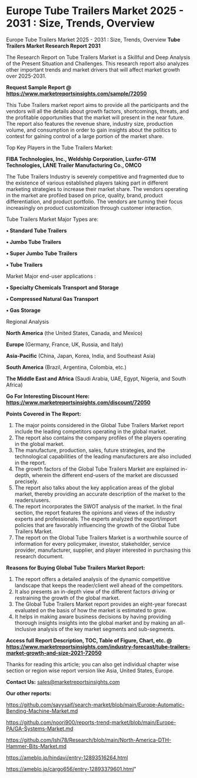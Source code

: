 # Europe Tube Trailers Market 2025 - 2031 : Size, Trends, Overview
Europe Tube Trailers Market 2025 - 2031 : Size, Trends, Overview
<strong>Tube Trailers Market Research Report 2031</strong>

The Research Report on Tube Trailers Market is a Skillful and Deep Analysis of the Present Situation and Challenges. This research report also analyzes other important trends and market drivers that will affect market growth over 2025-2031.

<strong>Request Sample Report @ <a href=https://www.marketreportsinsights.com/sample/72050>https://www.marketreportsinsights.com/sample/72050</a></strong>

This Tube Trailers market report aims to provide all the participants and the vendors will all the details about growth factors, shortcomings, threats, and the profitable opportunities that the market will present in the near future. The report also features the revenue share, industry size, production volume, and consumption in order to gain insights about the politics to contest for gaining control of a large portion of the market share.

Top Key Players in the Tube Trailers Market:

<strong>FIBA Technologies, Inc., Weldship Corporation, Luxfer-GTM Technologies, LANE Trailer Manufacturing Co., OMCO</strong>

The Tube Trailers Industry is severely competitive and fragmented due to the existence of various established players taking part in different marketing strategies to increase their market share. The vendors operating in the market are profiled based on price, quality, brand, product differentiation, and product portfolio. The vendors are turning their focus increasingly on product customization through customer interaction.

Tube Trailers Market Major Types are:

<strong>• Standard Tube Trailers

• Jumbo Tube Trailers

• Super Jumbo Tube Trailers

• Tube Trailers</strong>

Market Major end-user applications :

<strong>• Specialty Chemicals Transport and Storage

• Compressed Natural Gas Transport

• Gas Storage</strong>

Regional Analysis

</u><strong><b>North America</b></strong> (the United States, Canada, and Mexico)

<strong><b>Europe </b></strong>(Germany, France, UK, Russia, and Italy)

<strong><b>Asia-Pacific</b></strong> (China, Japan, Korea, India, and Southeast Asia)

<strong><b>South America</b></strong> (Brazil, Argentina, Colombia, etc.)

<strong><b>The Middle East and Africa</b></strong> (Saudi Arabia, UAE, Egypt, Nigeria, and South Africa)

<strong>Go For Interesting Discount Here: <a href=https://www.marketreportsinsights.com/discount/72050>https://www.marketreportsinsights.com/discount/72050</a></strong>

<strong>Points Covered in The Report:</strong>
<ol>
  <li>The major points considered in the Global Tube Trailers Market report include the leading competitors operating in the global market.</li>
  <li>The report also contains the company profiles of the players operating in the global market.</li>
  <li>The manufacture, production, sales, future strategies, and the technological capabilities of the leading manufacturers are also included in the report.</li>
  <li>The growth factors of the Global Tube Trailers Market are explained in-depth, wherein the different end-users of the market are discussed precisely.</li>
  <li>The report also talks about the key application areas of the global market, thereby providing an accurate description of the market to the readers/users.</li>
  <li>The report incorporates the SWOT analysis of the market. In the final section, the report features the opinions and views of the industry experts and professionals. The experts analyzed the export/import policies that are favorably influencing the growth of the Global Tube Trailers Market.</li>
  <li>The report on the Global Tube Trailers Market is a worthwhile source of information for every policymaker, investor, stakeholder, service provider, manufacturer, supplier, and player interested in purchasing this research document.</li>
</ol>
<strong>Reasons for Buying Global Tube Trailers Market Report:</strong>

<ol>
  <li>The report offers a detailed analysis of the dynamic competitive landscape that keeps the reader/client well ahead of the competitors.</li>
  <li>It also presents an in-depth view of the different factors driving or restraining the growth of the global market.</li>
  <li>The Global Tube Trailers Market report provides an eight-year forecast evaluated on the basis of how the market is estimated to grow.</li>
  <li>It helps in making aware business decisions by having providing thorough insights insights into the global market and by making an all-inclusive analysis of the key market segments and sub-segments.</li>
</ol>
<strong>Access full Report Description, TOC, Table of Figure, Chart, etc. @ <a href=https://www.marketreportsinsights.com/industry-forecast/tube-trailers-market-growth-and-size-2021-72050>https://www.marketreportsinsights.com/industry-forecast/tube-trailers-market-growth-and-size-2021-72050</a></strong>


Thanks for reading this article; you can also get individual chapter wise section or region wise report version like Asia, United States, Europe.

<strong>Contact Us:</strong>
sales@marketreportsinsights.com

<strong>Our other reports:</strong>

<a href=https://github.com/sayysaif/search-market/blob/main/Europe-Automatic-Bending-Machine-Market.md>https://github.com/sayysaif/search-market/blob/main/Europe-Automatic-Bending-Machine-Market.md</a>

<a href=https://github.com/noori900/reports-trend-market/blob/main/Europe-PA/GA-Systems-Market.md>https://github.com/noori900/reports-trend-market/blob/main/Europe-PA/GA-Systems-Market.md</a>

<a href=https://github.com/Ishi78/Research/blob/main/North-America-DTH-Hammer-Bits-Market.md>https://github.com/Ishi78/Research/blob/main/North-America-DTH-Hammer-Bits-Market.md</a>

<a href=https://ameblo.jp/hindavi/entry-12893516264.html>https://ameblo.jp/hindavi/entry-12893516264.html</a>

<a href=https://ameblo.jp/cargo656/entry-12893379601.html>https://ameblo.jp/cargo656/entry-12893379601.html</a>"
